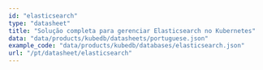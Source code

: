 ```yaml
---
id: "elasticsearch"
type: "datasheet"
title: "Solução completa para gerenciar Elasticsearch no Kubernetes"
data: "data/products/kubedb/datasheets/portuguese.json"
example_code: "data/products/kubedb/databases/elasticsearch.json"
url: "/pt/datasheet/elasticsearch"
---
```

